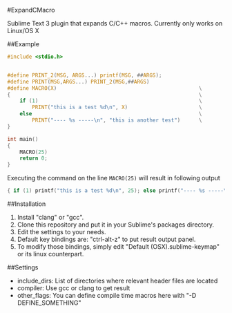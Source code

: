 #ExpandCMacro

Sublime Text 3 plugin that expands C/C++ macros. Currently only works on Linux/OS X

##Example

```C
#include <stdio.h>


#define PRINT_2(MSG, ARGS...) printf(MSG, ##ARGS);
#define PRINT(MSG,ARGS...) PRINT_2(MSG,##ARGS)
#define MACRO(X)                                              \
{                                                             \
    if (1)                                                    \
        PRINT("this is a test %d\n", X)                       \
    else                                                      \
        PRINT("---- %s -----\n", "this is another test")      \
}

int main()
{
    MACRO(25)
    return 0;
}
```

Executing the command on the line `MACRO(25)` will result in following output

```C
{ if (1) printf("this is a test %d\n", 25); else printf("---- %s -----\n", "this is another test"); }`
```


##Installation

1. Install "clang" or "gcc".
2. Clone this repository and put it in your Sublime's packages directory.
3. Edit the settings to your needs.
4. Default key bindings are:  "ctrl-alt-z" to put result output panel.
5. To modify those bindings, simply edit "Default (OSX).sublime-keymap" or its linux counterpart.

##Settings

 - include_dirs: List of directories where relevant header files are located
 - compiler: Use gcc or clang to get result
 - other_flags: You can define compile time macros here with "-D DEFINE_SOMETHING"
 

